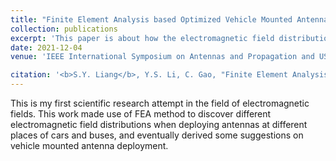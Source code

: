 ```yaml
---
title: "Finite Element Analysis based Optimized Vehicle Mounted Antenna Deployment"
collection: publications
excerpt: 'This paper is about how the electromagnetic field distribution is affected by different antenna deployment positions of the vehicle.'
date: 2021-12-04	
venue: 'IEEE International Symposium on Antennas and Propagation and USNC-URSI Radio Science Meeting (<b>APS/URSI</b>), <a href="https://ieeexplore.ieee.org/abstract/document/9704445">Paper</a>'	

citation: '<b>S.Y. Liang</b>, Y.S. Li, C. Gao, "Finite Element Analysis based Optimized Vehicle Mounted Antenna Deployment," IEEE International Symposium on Antennas and Propagation and USNC-URSI Radio Science Meeting (<b>APS/URSI</b>), 2021.'
---
```


This is my first scientific research attempt in the field of electromagnetic fields. This work made use of FEA method to discover different electromagnetic field distributions when deploying antennas at different places of cars and buses, and eventually derived some suggestions on vehicle mounted antenna deployment. 
